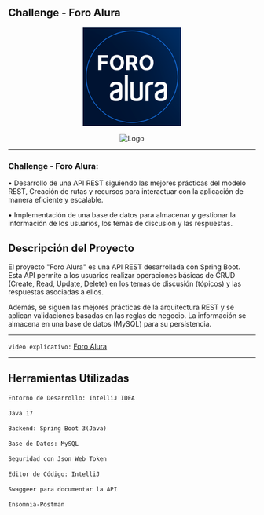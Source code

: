 
##   Challenge - Foro Alura

<p align="center">
  <img src="imagenes/foro alura.png" width="200px" alt="Logo">
</p>
<div align="center">
 <img  src="/imagenes/img.png" width="500px" alt="Logo">
</div>
<hr>

### Challenge - Foro Alura:

• Desarrollo de una API REST siguiendo las mejores prácticas del modelo REST, Creación de rutas y recursos para interactuar con la aplicación de manera eficiente y escalable.

• Implementación de una base de datos para almacenar y gestionar la información de los usuarios, los temas de discusión y las respuestas.
 
## Descripción del Proyecto 

El proyecto "Foro Alura" es una API REST desarrollada con Spring Boot. Esta API permite a los usuarios realizar operaciones básicas de CRUD (Create, Read, Update, Delete) en los temas de discusión (tópicos) y las respuestas asociadas a ellos.

Además, se siguen las mejores prácticas de la arquitectura REST y se aplican validaciones basadas en las reglas de negocio. La información se almacena en una base de datos (MySQL) para su persistencia.

<hr>

`video explicativo:` [Foro Alura](https://youtu.be/NM8RxcmA77Q)

<hr>

## Herramientas Utilizadas


 `Entorno de Desarrollo: IntelliJ IDEA` 

  `Java 17`

  `Backend: Spring Boot 3(Java)` 
 
  `Base de Datos: MySQL`

  `Seguridad con Json Web Token`

  `Editor de Código: IntelliJ`
  
 `Swaggeer para documentar la API`

  `Insomnia-Postman`
  


`                                                  `
